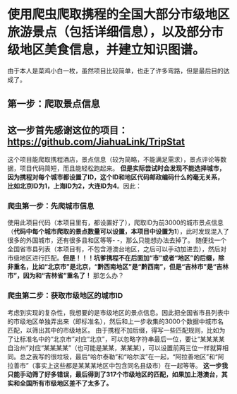
使用爬虫爬取携程的全国大部分市级地区旅游景点（包括详细信息），以及部分市级地区美食信息，并建立知识图谱。
==
由于本人是菜鸡小白一枚，虽然项目比较简单，也走了许多弯路，但是最后目的达成了。

第一步：爬取景点信息
------
## 这一步首先感谢这位的项目：https://github.com/JiahuaLink/TripStat

  这个项目能爬取携程酒店，景点信息（较为简略，不能满足需求），景点评论等数据，项目代码简短，而且能轻松跑起来。
**但是实际尝试时会发现不能选择城市，因为携程对每个城市都设置了ID，这个ID和地区代码邮政编码什么的毫无关系，比如北京ID为1，上海ID为2，大连ID为4**。因此：

### 爬虫第一步：先爬城市信息

   使用此项目代码（本项目里有，都设置好了），爬取ID为前3000的城市景点信息（**代码中每个城市爬取的景点数量可以设置，本项目中设置为1**），此时发现混入了很多的外国城市，还有很多县和区等等- -，那么只能想办法去掉了。
   随便找一个全国省市县列表（本项目有，不包含港澳台地区，之后可以手动加进去），然后对市级地区进行匹配。**但是！！！坑爹携程不在后面加“市”或者“地区”的后缀，除非重名，比如“北京市”是北京，“黔西南地区”是“黔西南”，但是“吉林市”是“吉林市”，因为和“吉林省”重名了！**  那怎么办？

### 爬虫第二步：获取市级地区的城市ID

考虑到实现的复杂性，我想要的是市级地区的景点信息。因此把全国省市县列表中的市级地区单独弄出来（即标准名），然后和上一步收集的3000个数据中城市名匹配，以筛出其中的市级地区。
由于携程不加后缀，得写一些匹配规则，比如为了让标准名中的“北京市”对应“北京”，可以忽略字符串最后一位，要让“某某某某自治州”对应“某某某某”（也可能是某某，某某某），可以设置前两三位一样就算相同。总之我写的很垃圾，最后“哈尔泰勒”和“哈尔滨”在一起，“阿拉善地区”和“阿拉善市”（事实上这些都是某某某地区中包含同名县级市）在一起等等。
  **这一步我只能手动筛了好多错误，最后得到了317个市级地区的匹配，如果加上港澳台，其实和全国所有市级地区差不了太多了。**
